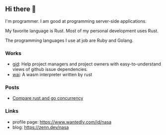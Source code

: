 ## Hi there 👋 

I'm programmer.
I am good at programming server-side applications.

My favorite language is Rust. Most of my personal development uses Rust.

The programming languages I use at job are Ruby and Golang.

### Works

- [gid](https://github.com/k-nasa/gid): Help project managers and project owners with easy-to-understand views of github issue dependencies.
- [wai](https://github.com/k-nasa/wai): A wasm interpreter written by rust

### Posts

- [Compare rust and go concurrency](https://zenn.dev/nasa/articles/compare_rust_go_concurrency)

### Links

- profile page: https://www.wantedly.com/id/nasa
- blog: https://zenn.dev/nasa
